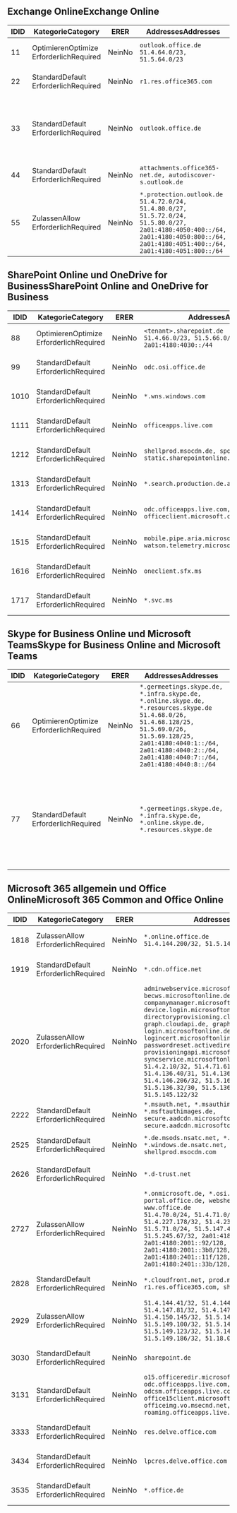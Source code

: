 <!--THIS FILE IS AUTOMATICALLY GENERATED. MANUAL CHANGES WILL BE OVERWRITTEN.-->
<!--Please contact the Office 365 Endpoints team with any questions.-->
<!--Germany endpoints version 2020070800-->
<!--File generated 2020-08-08 08:00:13.1248-->

## <a name="exchange-online"></a><span data-ttu-id="ff6e1-101">Exchange Online</span><span class="sxs-lookup"><span data-stu-id="ff6e1-101">Exchange Online</span></span>

<span data-ttu-id="ff6e1-102">ID</span><span class="sxs-lookup"><span data-stu-id="ff6e1-102">ID</span></span> | <span data-ttu-id="ff6e1-103">Kategorie</span><span class="sxs-lookup"><span data-stu-id="ff6e1-103">Category</span></span> | <span data-ttu-id="ff6e1-104">ER</span><span class="sxs-lookup"><span data-stu-id="ff6e1-104">ER</span></span> | <span data-ttu-id="ff6e1-105">Addresses</span><span class="sxs-lookup"><span data-stu-id="ff6e1-105">Addresses</span></span> | <span data-ttu-id="ff6e1-106">Ports</span><span class="sxs-lookup"><span data-stu-id="ff6e1-106">Ports</span></span>
-- | -------------------- | -- | ----------------------------------------------------------------------------------------------------------------------------------------------------------------------------------------- | -------------------------------
<span data-ttu-id="ff6e1-107">1</span><span class="sxs-lookup"><span data-stu-id="ff6e1-107">1</span></span> | <span data-ttu-id="ff6e1-108">Optimieren</span><span class="sxs-lookup"><span data-stu-id="ff6e1-108">Optimize</span></span><BR><span data-ttu-id="ff6e1-109">Erforderlich</span><span class="sxs-lookup"><span data-stu-id="ff6e1-109">Required</span></span> | <span data-ttu-id="ff6e1-110">Nein</span><span class="sxs-lookup"><span data-stu-id="ff6e1-110">No</span></span> | `outlook.office.de`<BR>`51.4.64.0/23, 51.5.64.0/23` | <span data-ttu-id="ff6e1-111">**TCP:** 443, 80</span><span class="sxs-lookup"><span data-stu-id="ff6e1-111">**TCP:** 443, 80</span></span>
<span data-ttu-id="ff6e1-112">2</span><span class="sxs-lookup"><span data-stu-id="ff6e1-112">2</span></span> | <span data-ttu-id="ff6e1-113">Standard</span><span class="sxs-lookup"><span data-stu-id="ff6e1-113">Default</span></span><BR><span data-ttu-id="ff6e1-114">Erforderlich</span><span class="sxs-lookup"><span data-stu-id="ff6e1-114">Required</span></span> | <span data-ttu-id="ff6e1-115">Nein</span><span class="sxs-lookup"><span data-stu-id="ff6e1-115">No</span></span> | `r1.res.office365.com` | <span data-ttu-id="ff6e1-116">**TCP:** 443, 80</span><span class="sxs-lookup"><span data-stu-id="ff6e1-116">**TCP:** 443, 80</span></span>
<span data-ttu-id="ff6e1-117">3</span><span class="sxs-lookup"><span data-stu-id="ff6e1-117">3</span></span> | <span data-ttu-id="ff6e1-118">Standard</span><span class="sxs-lookup"><span data-stu-id="ff6e1-118">Default</span></span><BR><span data-ttu-id="ff6e1-119">Erforderlich</span><span class="sxs-lookup"><span data-stu-id="ff6e1-119">Required</span></span> | <span data-ttu-id="ff6e1-120">Nein</span><span class="sxs-lookup"><span data-stu-id="ff6e1-120">No</span></span> | `outlook.office.de` | <span data-ttu-id="ff6e1-121">**TCP:** 143, 25, 587, 993, 995</span><span class="sxs-lookup"><span data-stu-id="ff6e1-121">**TCP:** 143, 25, 587, 993, 995</span></span>
<span data-ttu-id="ff6e1-122">4</span><span class="sxs-lookup"><span data-stu-id="ff6e1-122">4</span></span> | <span data-ttu-id="ff6e1-123">Standard</span><span class="sxs-lookup"><span data-stu-id="ff6e1-123">Default</span></span><BR><span data-ttu-id="ff6e1-124">Erforderlich</span><span class="sxs-lookup"><span data-stu-id="ff6e1-124">Required</span></span> | <span data-ttu-id="ff6e1-125">Nein</span><span class="sxs-lookup"><span data-stu-id="ff6e1-125">No</span></span> | `attachments.office365-net.de, autodiscover-s.outlook.de` | <span data-ttu-id="ff6e1-126">**TCP:** 443, 80</span><span class="sxs-lookup"><span data-stu-id="ff6e1-126">**TCP:** 443, 80</span></span>
<span data-ttu-id="ff6e1-127">5</span><span class="sxs-lookup"><span data-stu-id="ff6e1-127">5</span></span> | <span data-ttu-id="ff6e1-128">Zulassen</span><span class="sxs-lookup"><span data-stu-id="ff6e1-128">Allow</span></span><BR><span data-ttu-id="ff6e1-129">Erforderlich</span><span class="sxs-lookup"><span data-stu-id="ff6e1-129">Required</span></span> | <span data-ttu-id="ff6e1-130">Nein</span><span class="sxs-lookup"><span data-stu-id="ff6e1-130">No</span></span> | `*.protection.outlook.de`<BR>`51.4.72.0/24, 51.4.80.0/27, 51.5.72.0/24, 51.5.80.0/27, 2a01:4180:4050:400::/64, 2a01:4180:4050:800::/64, 2a01:4180:4051:400::/64, 2a01:4180:4051:800::/64` | <span data-ttu-id="ff6e1-131">**TCP:** 25, 443</span><span class="sxs-lookup"><span data-stu-id="ff6e1-131">**TCP:** 25, 443</span></span>

## <a name="sharepoint-online-and-onedrive-for-business"></a><span data-ttu-id="ff6e1-132">SharePoint Online und OneDrive for Business</span><span class="sxs-lookup"><span data-stu-id="ff6e1-132">SharePoint Online and OneDrive for Business</span></span>

<span data-ttu-id="ff6e1-133">ID</span><span class="sxs-lookup"><span data-stu-id="ff6e1-133">ID</span></span> | <span data-ttu-id="ff6e1-134">Kategorie</span><span class="sxs-lookup"><span data-stu-id="ff6e1-134">Category</span></span> | <span data-ttu-id="ff6e1-135">ER</span><span class="sxs-lookup"><span data-stu-id="ff6e1-135">ER</span></span> | <span data-ttu-id="ff6e1-136">Addresses</span><span class="sxs-lookup"><span data-stu-id="ff6e1-136">Addresses</span></span> | <span data-ttu-id="ff6e1-137">Ports</span><span class="sxs-lookup"><span data-stu-id="ff6e1-137">Ports</span></span>
-- | -------------------- | -- | ------------------------------------------------------------------------------ | ----------------
<span data-ttu-id="ff6e1-138">8</span><span class="sxs-lookup"><span data-stu-id="ff6e1-138">8</span></span> | <span data-ttu-id="ff6e1-139">Optimieren</span><span class="sxs-lookup"><span data-stu-id="ff6e1-139">Optimize</span></span><BR><span data-ttu-id="ff6e1-140">Erforderlich</span><span class="sxs-lookup"><span data-stu-id="ff6e1-140">Required</span></span> | <span data-ttu-id="ff6e1-141">Nein</span><span class="sxs-lookup"><span data-stu-id="ff6e1-141">No</span></span> | `<tenant>.sharepoint.de`<BR>`51.4.66.0/23, 51.5.66.0/23, 2a01:4180:4030::/44` | <span data-ttu-id="ff6e1-142">**TCP:** 443, 80</span><span class="sxs-lookup"><span data-stu-id="ff6e1-142">**TCP:** 443, 80</span></span>
<span data-ttu-id="ff6e1-143">9</span><span class="sxs-lookup"><span data-stu-id="ff6e1-143">9</span></span> | <span data-ttu-id="ff6e1-144">Standard</span><span class="sxs-lookup"><span data-stu-id="ff6e1-144">Default</span></span><BR><span data-ttu-id="ff6e1-145">Erforderlich</span><span class="sxs-lookup"><span data-stu-id="ff6e1-145">Required</span></span> | <span data-ttu-id="ff6e1-146">Nein</span><span class="sxs-lookup"><span data-stu-id="ff6e1-146">No</span></span> | `odc.osi.office.de` | <span data-ttu-id="ff6e1-147">**TCP:** 443, 80</span><span class="sxs-lookup"><span data-stu-id="ff6e1-147">**TCP:** 443, 80</span></span>
<span data-ttu-id="ff6e1-148">10</span><span class="sxs-lookup"><span data-stu-id="ff6e1-148">10</span></span> | <span data-ttu-id="ff6e1-149">Standard</span><span class="sxs-lookup"><span data-stu-id="ff6e1-149">Default</span></span><BR><span data-ttu-id="ff6e1-150">Erforderlich</span><span class="sxs-lookup"><span data-stu-id="ff6e1-150">Required</span></span> | <span data-ttu-id="ff6e1-151">Nein</span><span class="sxs-lookup"><span data-stu-id="ff6e1-151">No</span></span> | `*.wns.windows.com` | <span data-ttu-id="ff6e1-152">**TCP:** 443, 80</span><span class="sxs-lookup"><span data-stu-id="ff6e1-152">**TCP:** 443, 80</span></span>
<span data-ttu-id="ff6e1-153">11</span><span class="sxs-lookup"><span data-stu-id="ff6e1-153">11</span></span> | <span data-ttu-id="ff6e1-154">Standard</span><span class="sxs-lookup"><span data-stu-id="ff6e1-154">Default</span></span><BR><span data-ttu-id="ff6e1-155">Erforderlich</span><span class="sxs-lookup"><span data-stu-id="ff6e1-155">Required</span></span> | <span data-ttu-id="ff6e1-156">Nein</span><span class="sxs-lookup"><span data-stu-id="ff6e1-156">No</span></span> | `officeapps.live.com` | <span data-ttu-id="ff6e1-157">**TCP:** 443, 80</span><span class="sxs-lookup"><span data-stu-id="ff6e1-157">**TCP:** 443, 80</span></span>
<span data-ttu-id="ff6e1-158">12</span><span class="sxs-lookup"><span data-stu-id="ff6e1-158">12</span></span> | <span data-ttu-id="ff6e1-159">Standard</span><span class="sxs-lookup"><span data-stu-id="ff6e1-159">Default</span></span><BR><span data-ttu-id="ff6e1-160">Erforderlich</span><span class="sxs-lookup"><span data-stu-id="ff6e1-160">Required</span></span> | <span data-ttu-id="ff6e1-161">Nein</span><span class="sxs-lookup"><span data-stu-id="ff6e1-161">No</span></span> | `shellprod.msocdn.de, spoprod-a.akamaihd.net, static.sharepointonline.com` | <span data-ttu-id="ff6e1-162">**TCP:** 443, 80</span><span class="sxs-lookup"><span data-stu-id="ff6e1-162">**TCP:** 443, 80</span></span>
<span data-ttu-id="ff6e1-163">13</span><span class="sxs-lookup"><span data-stu-id="ff6e1-163">13</span></span> | <span data-ttu-id="ff6e1-164">Standard</span><span class="sxs-lookup"><span data-stu-id="ff6e1-164">Default</span></span><BR><span data-ttu-id="ff6e1-165">Erforderlich</span><span class="sxs-lookup"><span data-stu-id="ff6e1-165">Required</span></span> | <span data-ttu-id="ff6e1-166">Nein</span><span class="sxs-lookup"><span data-stu-id="ff6e1-166">No</span></span> | `*.search.production.de.azuretrafficmanager.de` | <span data-ttu-id="ff6e1-167">**TCP:** 443</span><span class="sxs-lookup"><span data-stu-id="ff6e1-167">**TCP:** 443</span></span>
<span data-ttu-id="ff6e1-168">14</span><span class="sxs-lookup"><span data-stu-id="ff6e1-168">14</span></span> | <span data-ttu-id="ff6e1-169">Standard</span><span class="sxs-lookup"><span data-stu-id="ff6e1-169">Default</span></span><BR><span data-ttu-id="ff6e1-170">Erforderlich</span><span class="sxs-lookup"><span data-stu-id="ff6e1-170">Required</span></span> | <span data-ttu-id="ff6e1-171">Nein</span><span class="sxs-lookup"><span data-stu-id="ff6e1-171">No</span></span> | `odc.officeapps.live.com, officeclient.microsoft.com` | <span data-ttu-id="ff6e1-172">**TCP:** 443, 80</span><span class="sxs-lookup"><span data-stu-id="ff6e1-172">**TCP:** 443, 80</span></span>
<span data-ttu-id="ff6e1-173">15</span><span class="sxs-lookup"><span data-stu-id="ff6e1-173">15</span></span> | <span data-ttu-id="ff6e1-174">Standard</span><span class="sxs-lookup"><span data-stu-id="ff6e1-174">Default</span></span><BR><span data-ttu-id="ff6e1-175">Erforderlich</span><span class="sxs-lookup"><span data-stu-id="ff6e1-175">Required</span></span> | <span data-ttu-id="ff6e1-176">Nein</span><span class="sxs-lookup"><span data-stu-id="ff6e1-176">No</span></span> | `mobile.pipe.aria.microsoft.com, ssw.live.com, watson.telemetry.microsoft.com` | <span data-ttu-id="ff6e1-177">**TCP:** 443, 80</span><span class="sxs-lookup"><span data-stu-id="ff6e1-177">**TCP:** 443, 80</span></span>
<span data-ttu-id="ff6e1-178">16</span><span class="sxs-lookup"><span data-stu-id="ff6e1-178">16</span></span> | <span data-ttu-id="ff6e1-179">Standard</span><span class="sxs-lookup"><span data-stu-id="ff6e1-179">Default</span></span><BR><span data-ttu-id="ff6e1-180">Erforderlich</span><span class="sxs-lookup"><span data-stu-id="ff6e1-180">Required</span></span> | <span data-ttu-id="ff6e1-181">Nein</span><span class="sxs-lookup"><span data-stu-id="ff6e1-181">No</span></span> | `oneclient.sfx.ms` | <span data-ttu-id="ff6e1-182">**TCP:** 443, 80</span><span class="sxs-lookup"><span data-stu-id="ff6e1-182">**TCP:** 443, 80</span></span>
<span data-ttu-id="ff6e1-183">17</span><span class="sxs-lookup"><span data-stu-id="ff6e1-183">17</span></span> | <span data-ttu-id="ff6e1-184">Standard</span><span class="sxs-lookup"><span data-stu-id="ff6e1-184">Default</span></span><BR><span data-ttu-id="ff6e1-185">Erforderlich</span><span class="sxs-lookup"><span data-stu-id="ff6e1-185">Required</span></span> | <span data-ttu-id="ff6e1-186">Nein</span><span class="sxs-lookup"><span data-stu-id="ff6e1-186">No</span></span> | `*.svc.ms` | <span data-ttu-id="ff6e1-187">**TCP:** 443, 80</span><span class="sxs-lookup"><span data-stu-id="ff6e1-187">**TCP:** 443, 80</span></span>

## <a name="skype-for-business-online-and-microsoft-teams"></a><span data-ttu-id="ff6e1-188">Skype for Business Online und Microsoft Teams</span><span class="sxs-lookup"><span data-stu-id="ff6e1-188">Skype for Business Online and Microsoft Teams</span></span>

<span data-ttu-id="ff6e1-189">ID</span><span class="sxs-lookup"><span data-stu-id="ff6e1-189">ID</span></span> | <span data-ttu-id="ff6e1-190">Kategorie</span><span class="sxs-lookup"><span data-stu-id="ff6e1-190">Category</span></span> | <span data-ttu-id="ff6e1-191">ER</span><span class="sxs-lookup"><span data-stu-id="ff6e1-191">ER</span></span> | <span data-ttu-id="ff6e1-192">Addresses</span><span class="sxs-lookup"><span data-stu-id="ff6e1-192">Addresses</span></span> | <span data-ttu-id="ff6e1-193">Ports</span><span class="sxs-lookup"><span data-stu-id="ff6e1-193">Ports</span></span>
-- | -------------------- | -- | ----------------------------------------------------------------------------------------------------------------------------------------------------------------------------------------------------------------------------------------------- | --------------------------------------------------
<span data-ttu-id="ff6e1-194">6</span><span class="sxs-lookup"><span data-stu-id="ff6e1-194">6</span></span> | <span data-ttu-id="ff6e1-195">Optimieren</span><span class="sxs-lookup"><span data-stu-id="ff6e1-195">Optimize</span></span><BR><span data-ttu-id="ff6e1-196">Erforderlich</span><span class="sxs-lookup"><span data-stu-id="ff6e1-196">Required</span></span> | <span data-ttu-id="ff6e1-197">Nein</span><span class="sxs-lookup"><span data-stu-id="ff6e1-197">No</span></span> | `*.germeetings.skype.de, *.infra.skype.de, *.online.skype.de, *.resources.skype.de`<BR>`51.4.68.0/26, 51.4.68.128/25, 51.5.69.0/26, 51.5.69.128/25, 2a01:4180:4040:1::/64, 2a01:4180:4040:2::/64, 2a01:4180:4040:7::/64, 2a01:4180:4040:8::/64` | <span data-ttu-id="ff6e1-198">**TCP:** 443, 80</span><span class="sxs-lookup"><span data-stu-id="ff6e1-198">**TCP:** 443, 80</span></span><BR><span data-ttu-id="ff6e1-199">**UDP:** 3478</span><span class="sxs-lookup"><span data-stu-id="ff6e1-199">**UDP:** 3478</span></span>
<span data-ttu-id="ff6e1-200">7</span><span class="sxs-lookup"><span data-stu-id="ff6e1-200">7</span></span> | <span data-ttu-id="ff6e1-201">Standard</span><span class="sxs-lookup"><span data-stu-id="ff6e1-201">Default</span></span><BR><span data-ttu-id="ff6e1-202">Erforderlich</span><span class="sxs-lookup"><span data-stu-id="ff6e1-202">Required</span></span> | <span data-ttu-id="ff6e1-203">Nein</span><span class="sxs-lookup"><span data-stu-id="ff6e1-203">No</span></span> | `*.germeetings.skype.de, *.infra.skype.de, *.online.skype.de, *.resources.skype.de` | <span data-ttu-id="ff6e1-204">**TCP:** 5061, 50000-59999</span><span class="sxs-lookup"><span data-stu-id="ff6e1-204">**TCP:** 5061, 50000-59999</span></span><BR><span data-ttu-id="ff6e1-205">**UDP:** 50000-59999</span><span class="sxs-lookup"><span data-stu-id="ff6e1-205">**UDP:** 50000-59999</span></span>

## <a name="microsoft-365-common-and-office-online"></a><span data-ttu-id="ff6e1-206">Microsoft 365 allgemein und Office Online</span><span class="sxs-lookup"><span data-stu-id="ff6e1-206">Microsoft 365 Common and Office Online</span></span>

<span data-ttu-id="ff6e1-207">ID</span><span class="sxs-lookup"><span data-stu-id="ff6e1-207">ID</span></span> | <span data-ttu-id="ff6e1-208">Kategorie</span><span class="sxs-lookup"><span data-stu-id="ff6e1-208">Category</span></span> | <span data-ttu-id="ff6e1-209">ER</span><span class="sxs-lookup"><span data-stu-id="ff6e1-209">ER</span></span> | <span data-ttu-id="ff6e1-210">Addresses</span><span class="sxs-lookup"><span data-stu-id="ff6e1-210">Addresses</span></span> | <span data-ttu-id="ff6e1-211">Ports</span><span class="sxs-lookup"><span data-stu-id="ff6e1-211">Ports</span></span>
-- | ------------------- | -- | -------------------------------------------------------------------------------------------------------------------------------------------------------------------------------------------------------------------------------------------------------------------------------------------------------------------------------------------------------------------------------------------------------------------------------------------------------------------------------------------------------------------------------------------------------------------------------------------------------------------------- | ----------------
<span data-ttu-id="ff6e1-212">18</span><span class="sxs-lookup"><span data-stu-id="ff6e1-212">18</span></span> | <span data-ttu-id="ff6e1-213">Zulassen</span><span class="sxs-lookup"><span data-stu-id="ff6e1-213">Allow</span></span><BR><span data-ttu-id="ff6e1-214">Erforderlich</span><span class="sxs-lookup"><span data-stu-id="ff6e1-214">Required</span></span> | <span data-ttu-id="ff6e1-215">Nein</span><span class="sxs-lookup"><span data-stu-id="ff6e1-215">No</span></span> | `*.online.office.de`<BR>`51.4.144.200/32, 51.5.149.3/32, 51.18.16.0/23` | <span data-ttu-id="ff6e1-216">**TCP:** 443</span><span class="sxs-lookup"><span data-stu-id="ff6e1-216">**TCP:** 443</span></span>
<span data-ttu-id="ff6e1-217">19</span><span class="sxs-lookup"><span data-stu-id="ff6e1-217">19</span></span> | <span data-ttu-id="ff6e1-218">Standard</span><span class="sxs-lookup"><span data-stu-id="ff6e1-218">Default</span></span><BR><span data-ttu-id="ff6e1-219">Erforderlich</span><span class="sxs-lookup"><span data-stu-id="ff6e1-219">Required</span></span> | <span data-ttu-id="ff6e1-220">Nein</span><span class="sxs-lookup"><span data-stu-id="ff6e1-220">No</span></span> | `*.cdn.office.net` | <span data-ttu-id="ff6e1-221">**TCP:** 443</span><span class="sxs-lookup"><span data-stu-id="ff6e1-221">**TCP:** 443</span></span>
<span data-ttu-id="ff6e1-222">20</span><span class="sxs-lookup"><span data-stu-id="ff6e1-222">20</span></span> | <span data-ttu-id="ff6e1-223">Zulassen</span><span class="sxs-lookup"><span data-stu-id="ff6e1-223">Allow</span></span><BR><span data-ttu-id="ff6e1-224">Erforderlich</span><span class="sxs-lookup"><span data-stu-id="ff6e1-224">Required</span></span> | <span data-ttu-id="ff6e1-225">Nein</span><span class="sxs-lookup"><span data-stu-id="ff6e1-225">No</span></span> | `adminwebservice.microsoftonline.de, becws.microsoftonline.de, companymanager.microsoftonline.de, device.login.microsoftonline.de, directoryprovisioning.cloudapi.de, graph.cloudapi.de, graph.microsoft.de, login.microsoftonline.de, logincert.microsoftonline.de, pas.cloudapi.de, passwordreset.activedirectory.microsoftazure.de, provisioningapi.microsoftonline.de, syncservice.microsoftonline.de`<BR>`51.4.2.10/32, 51.4.71.61/32, 51.4.136.38/31, 51.4.136.40/31, 51.4.136.42/32, 51.4.146.38/32, 51.4.146.206/32, 51.5.16.7/32, 51.5.71.22/32, 51.5.136.32/30, 51.5.136.36/32, 51.5.145.29/32, 51.5.145.122/32` | <span data-ttu-id="ff6e1-226">**TCP:** 443, 80</span><span class="sxs-lookup"><span data-stu-id="ff6e1-226">**TCP:** 443, 80</span></span>
<span data-ttu-id="ff6e1-227">22</span><span class="sxs-lookup"><span data-stu-id="ff6e1-227">22</span></span> | <span data-ttu-id="ff6e1-228">Standard</span><span class="sxs-lookup"><span data-stu-id="ff6e1-228">Default</span></span><BR><span data-ttu-id="ff6e1-229">Erforderlich</span><span class="sxs-lookup"><span data-stu-id="ff6e1-229">Required</span></span> | <span data-ttu-id="ff6e1-230">Nein</span><span class="sxs-lookup"><span data-stu-id="ff6e1-230">No</span></span> | `*.msauth.net, *.msauthimages.de, *.msftauth.net, *.msftauthimages.de, secure.aadcdn.microsoftonline-p.com, secure.aadcdn.microsoftonline-p.de` | <span data-ttu-id="ff6e1-231">**TCP:** 443, 80</span><span class="sxs-lookup"><span data-stu-id="ff6e1-231">**TCP:** 443, 80</span></span>
<span data-ttu-id="ff6e1-232">25</span><span class="sxs-lookup"><span data-stu-id="ff6e1-232">25</span></span> | <span data-ttu-id="ff6e1-233">Standard</span><span class="sxs-lookup"><span data-stu-id="ff6e1-233">Default</span></span><BR><span data-ttu-id="ff6e1-234">Erforderlich</span><span class="sxs-lookup"><span data-stu-id="ff6e1-234">Required</span></span> | <span data-ttu-id="ff6e1-235">Nein</span><span class="sxs-lookup"><span data-stu-id="ff6e1-235">No</span></span> | `*.de.msods.nsatc.net, *.office.de.akadns.net, *.windows.de.nsatc.net, officehome.msocdn.de, shellprod.msocdn.com` | <span data-ttu-id="ff6e1-236">**TCP:** 443, 80</span><span class="sxs-lookup"><span data-stu-id="ff6e1-236">**TCP:** 443, 80</span></span>
<span data-ttu-id="ff6e1-237">26</span><span class="sxs-lookup"><span data-stu-id="ff6e1-237">26</span></span> | <span data-ttu-id="ff6e1-238">Standard</span><span class="sxs-lookup"><span data-stu-id="ff6e1-238">Default</span></span><BR><span data-ttu-id="ff6e1-239">Erforderlich</span><span class="sxs-lookup"><span data-stu-id="ff6e1-239">Required</span></span> | <span data-ttu-id="ff6e1-240">Nein</span><span class="sxs-lookup"><span data-stu-id="ff6e1-240">No</span></span> | `*.d-trust.net` | <span data-ttu-id="ff6e1-241">**TCP:** 443, 80</span><span class="sxs-lookup"><span data-stu-id="ff6e1-241">**TCP:** 443, 80</span></span>
<span data-ttu-id="ff6e1-242">27</span><span class="sxs-lookup"><span data-stu-id="ff6e1-242">27</span></span> | <span data-ttu-id="ff6e1-243">Zulassen</span><span class="sxs-lookup"><span data-stu-id="ff6e1-243">Allow</span></span><BR><span data-ttu-id="ff6e1-244">Erforderlich</span><span class="sxs-lookup"><span data-stu-id="ff6e1-244">Required</span></span> | <span data-ttu-id="ff6e1-245">Nein</span><span class="sxs-lookup"><span data-stu-id="ff6e1-245">No</span></span> | `*.onmicrosoft.de, *.osi.office.de, office.de, portal.office.de, webshell.suite.office.de, www.office.de`<BR>`51.4.70.0/24, 51.4.71.0/24, 51.4.226.115/32, 51.4.227.178/32, 51.4.230.178/32, 51.5.70.0/24, 51.5.71.0/24, 51.5.147.48/32, 51.5.242.163/32, 51.5.245.67/32, 2a01:4180:2001::2/128, 2a01:4180:2001::92/128, 2a01:4180:2001::234/128, 2a01:4180:2001::3b8/128, 2a01:4180:2401::5/128, 2a01:4180:2401::11f/128, 2a01:4180:2401::33b/128, 2a01:4180:2401::55b/128` | <span data-ttu-id="ff6e1-246">**TCP:** 443, 80</span><span class="sxs-lookup"><span data-stu-id="ff6e1-246">**TCP:** 443, 80</span></span>
<span data-ttu-id="ff6e1-247">28</span><span class="sxs-lookup"><span data-stu-id="ff6e1-247">28</span></span> | <span data-ttu-id="ff6e1-248">Standard</span><span class="sxs-lookup"><span data-stu-id="ff6e1-248">Default</span></span><BR><span data-ttu-id="ff6e1-249">Erforderlich</span><span class="sxs-lookup"><span data-stu-id="ff6e1-249">Required</span></span> | <span data-ttu-id="ff6e1-250">Nein</span><span class="sxs-lookup"><span data-stu-id="ff6e1-250">No</span></span> | `*.cloudfront.net, prod.msocdn.de, r1.res.office365.com, shellprod.msocdn.de` | <span data-ttu-id="ff6e1-251">**TCP:** 443, 80</span><span class="sxs-lookup"><span data-stu-id="ff6e1-251">**TCP:** 443, 80</span></span>
<span data-ttu-id="ff6e1-252">29</span><span class="sxs-lookup"><span data-stu-id="ff6e1-252">29</span></span> | <span data-ttu-id="ff6e1-253">Zulassen</span><span class="sxs-lookup"><span data-stu-id="ff6e1-253">Allow</span></span><BR><span data-ttu-id="ff6e1-254">Erforderlich</span><span class="sxs-lookup"><span data-stu-id="ff6e1-254">Required</span></span> | <span data-ttu-id="ff6e1-255">Nein</span><span class="sxs-lookup"><span data-stu-id="ff6e1-255">No</span></span> | `51.4.144.41/32, 51.4.144.174/32, 51.4.145.38/32, 51.4.147.81/32, 51.4.147.233/32, 51.4.148.12/32, 51.4.150.145/32, 51.5.147.242/32, 51.5.149.100/32, 51.5.149.119/32, 51.5.149.123/32, 51.5.149.180/32, 51.5.149.186/32, 51.18.0.0/21` | <span data-ttu-id="ff6e1-256">**TCP:** 443, 80</span><span class="sxs-lookup"><span data-stu-id="ff6e1-256">**TCP:** 443, 80</span></span>
<span data-ttu-id="ff6e1-257">30</span><span class="sxs-lookup"><span data-stu-id="ff6e1-257">30</span></span> | <span data-ttu-id="ff6e1-258">Standard</span><span class="sxs-lookup"><span data-stu-id="ff6e1-258">Default</span></span><BR><span data-ttu-id="ff6e1-259">Erforderlich</span><span class="sxs-lookup"><span data-stu-id="ff6e1-259">Required</span></span> | <span data-ttu-id="ff6e1-260">Nein</span><span class="sxs-lookup"><span data-stu-id="ff6e1-260">No</span></span> | `sharepoint.de` | <span data-ttu-id="ff6e1-261">**TCP:** 443, 80</span><span class="sxs-lookup"><span data-stu-id="ff6e1-261">**TCP:** 443, 80</span></span>
<span data-ttu-id="ff6e1-262">31</span><span class="sxs-lookup"><span data-stu-id="ff6e1-262">31</span></span> | <span data-ttu-id="ff6e1-263">Standard</span><span class="sxs-lookup"><span data-stu-id="ff6e1-263">Default</span></span><BR><span data-ttu-id="ff6e1-264">Erforderlich</span><span class="sxs-lookup"><span data-stu-id="ff6e1-264">Required</span></span> | <span data-ttu-id="ff6e1-265">Nein</span><span class="sxs-lookup"><span data-stu-id="ff6e1-265">No</span></span> | `o15.officeredir.microsoft.com, odc.officeapps.live.com, odcsm.officeapps.live.com, office.microsoft.com, office15client.microsoft.com, officeimg.vo.msecnd.net, roaming.officeapps.live.com` | <span data-ttu-id="ff6e1-266">**TCP:** 443, 80</span><span class="sxs-lookup"><span data-stu-id="ff6e1-266">**TCP:** 443, 80</span></span>
<span data-ttu-id="ff6e1-267">33</span><span class="sxs-lookup"><span data-stu-id="ff6e1-267">33</span></span> | <span data-ttu-id="ff6e1-268">Standard</span><span class="sxs-lookup"><span data-stu-id="ff6e1-268">Default</span></span><BR><span data-ttu-id="ff6e1-269">Erforderlich</span><span class="sxs-lookup"><span data-stu-id="ff6e1-269">Required</span></span> | <span data-ttu-id="ff6e1-270">Nein</span><span class="sxs-lookup"><span data-stu-id="ff6e1-270">No</span></span> | `res.delve.office.com` | <span data-ttu-id="ff6e1-271">**TCP:** 443</span><span class="sxs-lookup"><span data-stu-id="ff6e1-271">**TCP:** 443</span></span>
<span data-ttu-id="ff6e1-272">34</span><span class="sxs-lookup"><span data-stu-id="ff6e1-272">34</span></span> | <span data-ttu-id="ff6e1-273">Standard</span><span class="sxs-lookup"><span data-stu-id="ff6e1-273">Default</span></span><BR><span data-ttu-id="ff6e1-274">Erforderlich</span><span class="sxs-lookup"><span data-stu-id="ff6e1-274">Required</span></span> | <span data-ttu-id="ff6e1-275">Nein</span><span class="sxs-lookup"><span data-stu-id="ff6e1-275">No</span></span> | `lpcres.delve.office.com` | <span data-ttu-id="ff6e1-276">**TCP:** 443</span><span class="sxs-lookup"><span data-stu-id="ff6e1-276">**TCP:** 443</span></span>
<span data-ttu-id="ff6e1-277">35</span><span class="sxs-lookup"><span data-stu-id="ff6e1-277">35</span></span> | <span data-ttu-id="ff6e1-278">Standard</span><span class="sxs-lookup"><span data-stu-id="ff6e1-278">Default</span></span><BR><span data-ttu-id="ff6e1-279">Erforderlich</span><span class="sxs-lookup"><span data-stu-id="ff6e1-279">Required</span></span> | <span data-ttu-id="ff6e1-280">Nein</span><span class="sxs-lookup"><span data-stu-id="ff6e1-280">No</span></span> | `*.office.de` | <span data-ttu-id="ff6e1-281">**TCP:** 443, 80</span><span class="sxs-lookup"><span data-stu-id="ff6e1-281">**TCP:** 443, 80</span></span>
